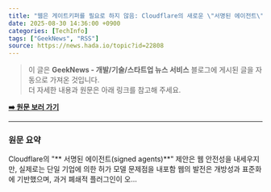 ```yaml
---
title: "웹은 게이트키퍼를 필요로 하지 않음: Cloudflare의 새로운 \"서명된 에이전트\" 제안"
date: 2025-08-30 14:36:00 +0900
categories: [TechInfo]
tags: ["GeekNews", "RSS"]
source: https://news.hada.io/topic?id=22808
---
```

> 이 글은 **GeekNews - 개발/기술/스타트업 뉴스 서비스** 블로그에 게시된 글을 자동으로 가져온 것입니다. <br>
> 더 자세한 내용과 원문은 아래 링크를 참고해 주세요.

[**➡️ 원문 보러 가기**](https://news.hada.io/topic?id=22808)

---

### 원문 요약
Cloudflare의 "** 서명된 에이전트(signed agents)**" 제안은 웹 안전성을 내세우지만, 실제로는 단일 기업에 의한 허가 모델 문제점을 내포함 웹의 발전은 개방성과 표준화에 기반했으며, 과거 폐쇄적 플러그인이 오...
